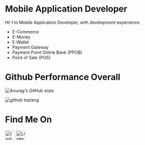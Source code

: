 # Mobile Application Developer

Hi! I'm Mobile Application Developer, with development experience:
- E-Commerce
- E-Money
- E-Wallet
- Payment Gateway
- Payment Point Online Bank (PPOB)
- Point of Sale (POS)


# Github Performance Overall

![Anurag's GitHub stats](https://github-readme-stats.vercel.app/api?username=feggy&theme=vue-dark&show_icons=true)

![github toplang](https://github-readme-stats.vercel.app/api/top-langs/?username=feggy&layout=compact&theme=vue-dark)


# Find Me On

<a href="https://www.instagram.com/feggymuhammad" target="_blank"><img src="https://img.shields.io/badge/Instagram-%23E4405F.svg?&style=flat-square&logo=instagram&logoColor=white" height="32px" alt="Instagram"></a>
<a href="https://www.linkedin.com/in/feggymuhammad" target="_blank"><img src="https://img.shields.io/badge/linkedin-%230077B5.svg?&style=for-the-badge&logo=linkedin&logoColor=white" height="32px" alt="LinkedIn"></a>
